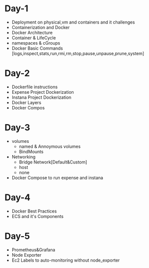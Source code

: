 # Day-1
- Deployment on physical,vm and containers and it challenges
- Containerization and Docker
- Docker Architecture
- Container & LifeCycle
- namespaces & cGroups
- Docker Basic Commands
  [logs,inspect,stats,run,rmi,rm,stop,pause,unpause,prune,system]
# Day-2
- Dockerfile instructions
- Expense Project Dockerization
- Instana Project Dockerization
- Docker Layers
- Docker Compos
# Day-3
- volumes
  - named & Annoymous volumes
  - BindMounts
- Networking
  - Bridge Network[Default&Custom]
  - host
  - none
- Docker Compose to run expense and instana
# Day-4
- Docker Best Practices
- ECS and it's Components
# Day-5
- Prometheus&Grafana
- Node Exporter
- Ec2 Labels to auto-monitoring without node_exporter